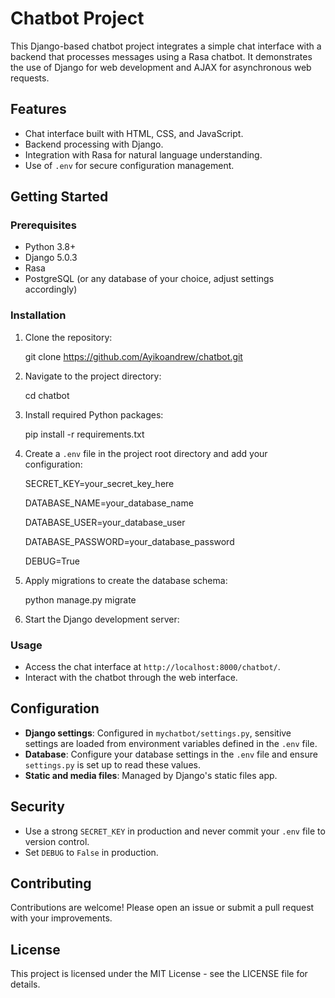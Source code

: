 # Chatbot Project

This Django-based chatbot project integrates a simple chat interface with a backend that processes messages using a Rasa chatbot. It demonstrates the use of Django for web development and AJAX for asynchronous web requests.

## Features

- Chat interface built with HTML, CSS, and JavaScript.
- Backend processing with Django.
- Integration with Rasa for natural language understanding.
- Use of `.env` for secure configuration management.

## Getting Started

### Prerequisites

- Python 3.8+
- Django 5.0.3
- Rasa
- PostgreSQL (or any database of your choice, adjust settings accordingly)

### Installation

1. Clone the repository:
   
   git clone https://github.com/Ayikoandrew/chatbot.git
  
3. Navigate to the project directory:
   
   cd chatbot
   
5. Install required Python packages:
   
   pip install -r requirements.txt
   
7. Create a `.env` file in the project root directory and add your configuration:
   
   SECRET_KEY=your_secret_key_here
   
   DATABASE_NAME=your_database_name
   
   DATABASE_USER=your_database_user
   
   DATABASE_PASSWORD=your_database_password
   
   DEBUG=True

8. Apply migrations to create the database schema:
   
   python manage.py migrate
9. Start the Django development server:
   
### Usage

- Access the chat interface at `http://localhost:8000/chatbot/`.
- Interact with the chatbot through the web interface.

## Configuration

- **Django settings**: Configured in `mychatbot/settings.py`, sensitive settings are loaded from environment variables defined in the `.env` file.
- **Database**: Configure your database settings in the `.env` file and ensure `settings.py` is set up to read these values.
- **Static and media files**: Managed by Django's static files app.

## Security

- Use a strong `SECRET_KEY` in production and never commit your `.env` file to version control.
- Set `DEBUG` to `False` in production.

## Contributing

Contributions are welcome! Please open an issue or submit a pull request with your improvements.

## License

This project is licensed under the MIT License - see the LICENSE file for details.
